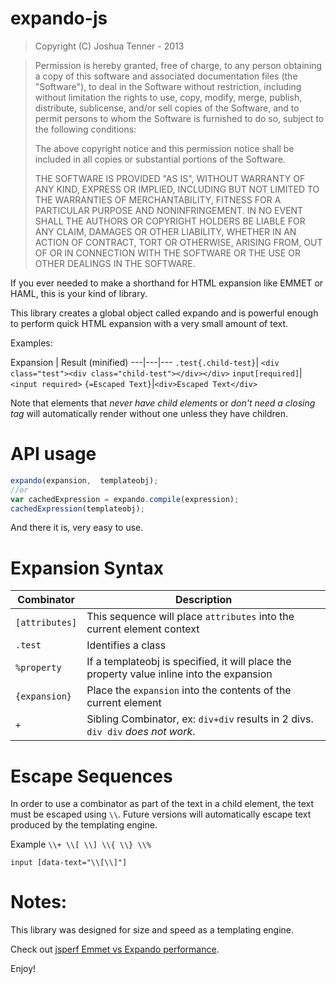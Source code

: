 expando-js
========
>Copyright (C) Joshua Tenner - 2013

>Permission is hereby granted, free of charge, to any person obtaining a copy of this software and associated documentation files (the "Software"), to deal in the Software without restriction, including without limitation the rights to use, copy, modify, merge, publish, distribute, sublicense, and/or sell copies of the Software, and to permit persons to whom the Software is furnished to do so, subject to the following conditions:
>
>The above copyright notice and this permission notice shall be included in all copies or substantial portions of the Software.
>
>THE SOFTWARE IS PROVIDED "AS IS", WITHOUT WARRANTY OF ANY KIND, EXPRESS OR IMPLIED, INCLUDING BUT NOT LIMITED TO THE WARRANTIES OF MERCHANTABILITY, FITNESS FOR A PARTICULAR PURPOSE AND NONINFRINGEMENT. IN NO EVENT SHALL THE AUTHORS OR COPYRIGHT HOLDERS BE LIABLE FOR ANY CLAIM, DAMAGES OR OTHER LIABILITY, WHETHER IN AN ACTION OF CONTRACT, TORT OR OTHERWISE, ARISING FROM, OUT OF OR IN CONNECTION WITH THE SOFTWARE OR THE USE OR OTHER DEALINGS IN THE SOFTWARE.

If you ever needed to make a shorthand for HTML expansion like EMMET or HAML, this is your kind of library.

This library creates a global object called expando and is powerful enough to perform quick HTML expansion with a very small amount of text.

Examples:

Expansion | Result (minified)
---|---|---
`.test{.child-test}`| `<div class="test"><div class="child-test"></div></div>`
`input[required]`|`<input required>`
`{=Escaped Text}`|`<div>Escaped Text</div>`

Note that elements that _never have child elements_ or _don't need a closing tag_ will automatically render without one unless they have children.

API usage
=========
```javascript
expando(expansion,  templateobj); 
//or
var cachedExpression = expando.compile(expression);
cachedExpression(templateobj);
```

And there it is, very easy to use.

Expansion Syntax
================
Combinator | Description
---|---
`[attributes]`| This sequence will place `attributes` into the current element context
`.test` | Identifies a class
`%property` | If a templateobj is specified, it will place the property value inline into the expansion
`{expansion}` | Place the `expansion` into the contents of the current element
`+` | Sibling Combinator, ex: `div+div` results in 2 divs. `div div` _does not work_.

Escape Sequences
================
In order to use a combinator as part of the text in a child element, the text must be escaped using `\\`.  Future versions will automatically escape text produced by the templating engine.

Example `\\+ \\[ \\] \\{ \\} \\%`

`input [data-text="\\[\\]"]`


Notes:
======
This library was designed for size and speed as a templating engine. 

Check out [jsperf Emmet vs Expando performance](http://jsperf.com/emmet-vs-expando/3).

Enjoy!
